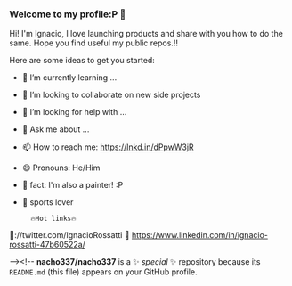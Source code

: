 ### Welcome to my profile:P 👋
Hi! I'm Ignacio, I love launching products and share with you how to do the same. Hope you find useful my public repos.!!

Here are some ideas to get you started:

- 🌱 I’m currently learning ...
- 👯 I’m looking to collaborate on new side projects
- 🤔 I’m looking for help with ...
- 💬 Ask me about ...
- 📫 How to reach me: https://lnkd.in/dPpwW3jR
- 😄 Pronouns: He/Him
- 🎨 fact: I'm also a painter! :P
- 🏀 sports lover

        🔥Hot links🔥
🐣://twitter.com/IgnacioRossatti
💼 https://www.linkedin.com/in/ignacio-rossatti-47b60522a/


--><!--
**nacho337/nacho337** is a ✨ _special_ ✨ repository because its `README.md` (this file) appears on your GitHub profile.


